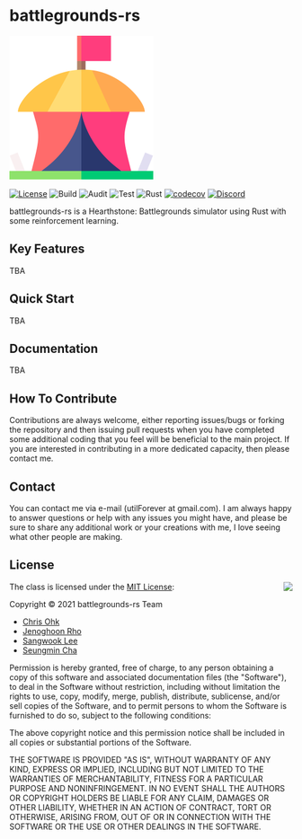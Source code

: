 # battlegrounds-rs

<img src="./media/logo.png" width=256 height=256 />

[![License](https://img.shields.io/badge/Licence-MIT-blue.svg)](https://github.com/utilForever/battlegrounds-rs/blob/master/LICENSE) ![Build](https://github.com/utilForever/battlegrounds-rs/workflows/Build/badge.svg) ![Audit](https://github.com/utilForever/battlegrounds-rs/workflows/Audit/badge.svg) ![Test](https://github.com/utilForever/battlegrounds-rs/workflows/Test/badge.svg) ![Rust](https://github.com/utilForever/battlegrounds-rs/workflows/Rust/badge.svg) [![codecov](https://codecov.io/gh/utilForever/battlegrounds-rs/branch/main/graph/badge.svg)](https://codecov.io/gh/utilForever/battlegrounds-rs) [![Discord](https://img.shields.io/discord/831528448685768704.svg)](https://discord.gg/d6zXuccnpT)

battlegrounds-rs is a Hearthstone: Battlegrounds simulator using Rust with some reinforcement learning.

## Key Features

TBA

## Quick Start

TBA

## Documentation

TBA

## How To Contribute

Contributions are always welcome, either reporting issues/bugs or forking the repository and then issuing pull requests when you have completed some additional coding that you feel will be beneficial to the main project. If you are interested in contributing in a more dedicated capacity, then please contact me.

## Contact

You can contact me via e-mail (utilForever at gmail.com). I am always happy to answer questions or help with any issues you might have, and please be sure to share any additional work or your creations with me, I love seeing what other people are making.

## License

<img align="right" src="http://opensource.org/trademarks/opensource/OSI-Approved-License-100x137.png">

The class is licensed under the [MIT License](http://opensource.org/licenses/MIT):

Copyright &copy; 2021 battlegrounds-rs Team

  * [Chris Ohk](http://www.github.com/utilForever)
  * [Jenoghoon Rho](https://github.com/overthestream)
  * [Sangwook Lee](https://github.com/vecum0814)
  * [Seungmin Cha](https://github.com/Virtuso1225)

Permission is hereby granted, free of charge, to any person obtaining a copy of this software and associated documentation files (the "Software"), to deal in the Software without restriction, including without limitation the rights to use, copy, modify, merge, publish, distribute, sublicense, and/or sell copies of the Software, and to permit persons to whom the Software is furnished to do so, subject to the following conditions:

The above copyright notice and this permission notice shall be included in all copies or substantial portions of the Software.

THE SOFTWARE IS PROVIDED "AS IS", WITHOUT WARRANTY OF ANY KIND, EXPRESS OR IMPLIED, INCLUDING BUT NOT LIMITED TO THE WARRANTIES OF MERCHANTABILITY, FITNESS FOR A PARTICULAR PURPOSE AND NONINFRINGEMENT. IN NO EVENT SHALL THE AUTHORS OR COPYRIGHT HOLDERS BE LIABLE FOR ANY CLAIM, DAMAGES OR OTHER LIABILITY, WHETHER IN AN ACTION OF CONTRACT, TORT OR OTHERWISE, ARISING FROM, OUT OF OR IN CONNECTION WITH THE SOFTWARE OR THE USE OR OTHER DEALINGS IN THE SOFTWARE.